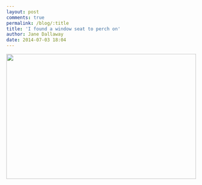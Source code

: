 ```yaml
---
layout: post
comments: true
permalink: /blog/:title
title: 'I found a window seat to perch on'
author: Jane Dallaway
date: 2014-07-03 18:04
---
```


<div><a href="//static.skitters.dallaway.com/tp_DSC_1774.JPG"><img src="//static.skitters.dallaway.com/tp_thumb_DSC_1774.JPG" width="500" height="331"/></a></div>


  
      
